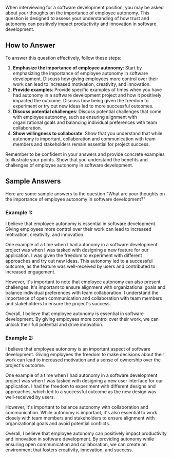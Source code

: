 
When interviewing for a software development position, you may be asked about your thoughts on the importance of employee autonomy. This question is designed to assess your understanding of how trust and autonomy can positively impact productivity and innovation in software development.

How to Answer
-------------

To answer this question effectively, follow these steps:

1. **Emphasize the importance of employee autonomy**: Start by emphasizing the importance of employee autonomy in software development. Discuss how giving employees more control over their work can lead to increased motivation, creativity, and innovation.
2. **Provide examples**: Provide specific examples of times when you have had autonomy in a software development project and how it positively impacted the outcome. Discuss how being given the freedom to experiment or try out new ideas led to more successful outcomes.
3. **Discuss potential challenges**: Discuss potential challenges that come with employee autonomy, such as ensuring alignment with organizational goals and balancing individual preferences with team collaboration.
4. **Show willingness to collaborate**: Show that you understand that while autonomy is important, collaboration and communication with team members and stakeholders remain essential for project success.

Remember to be confident in your answers and provide concrete examples to illustrate your points. Show that you understand the benefits and challenges of employee autonomy in software development.

Sample Answers
--------------

Here are some sample answers to the question "What are your thoughts on the importance of employee autonomy in software development?"

### Example 1:

I believe that employee autonomy is essential in software development. Giving employees more control over their work can lead to increased motivation, creativity, and innovation.

One example of a time when I had autonomy in a software development project was when I was tasked with designing a new feature for our application. I was given the freedom to experiment with different approaches and try out new ideas. This autonomy led to a successful outcome, as the feature was well-received by users and contributed to increased engagement.

However, it's important to note that employee autonomy can also present challenges. It's important to ensure alignment with organizational goals and balance individual preferences with team collaboration. I understand the importance of open communication and collaboration with team members and stakeholders to ensure the project's success.

Overall, I believe that employee autonomy is essential in software development. By giving employees more control over their work, we can unlock their full potential and drive innovation.

### Example 2:

I believe that employee autonomy is an important aspect of software development. Giving employees the freedom to make decisions about their work can lead to increased motivation and a sense of ownership over the project's outcome.

One example of a time when I had autonomy in a software development project was when I was tasked with designing a new user interface for our application. I had the freedom to experiment with different designs and approaches, which led to a successful outcome as the new design was well-received by users.

However, it's important to balance autonomy with collaboration and communication. While autonomy is important, it's also essential to work closely with team members and stakeholders to ensure alignment with organizational goals and avoid potential conflicts.

Overall, I believe that employee autonomy can positively impact productivity and innovation in software development. By providing autonomy while ensuring open communication and collaboration, we can create an environment that fosters creativity, innovation, and success.
